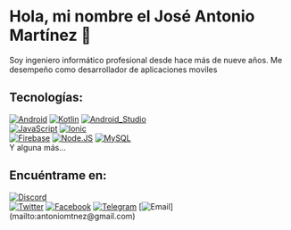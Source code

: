 # Hola, mi nombre el José Antonio Martínez 👋

<!--[![Discord](https://img.shields.io/discord/1017805766079553668?style=social&label=Discord&logo=discord)](https://discordapp.com/users/1017805766079553668/)
[![Twitter Follow](https://img.shields.io/twitter/follow/jantoniomtnez?style=social)](https://twitter.com/jantoniomtnez)
![GitHub Followers](https://img.shields.io/github/followers/antoniomtnez?style=social)
![GitHub Followers](https://img.shields.io/github/stars/antoniomtnez?style=social)-->

Soy ingeniero informático profesional desde hace más de nueve años. Me desempeño como desarrollador de aplicaciones moviles

## Tecnologías:
[![Android](https://img.shields.io/badge/Android-3DDC84?style=for-the-badge&logo=android&logoColor=white&labelColor=101010)]()
[![Kotlin](https://img.shields.io/badge/Kotlin-0095D5?style=for-the-badge&logo=kotlin&logoColor=white&labelColor=101010)]()
[![Android_Studio](https://img.shields.io/badge/Android_Studio-3DDC84?style=for-the-badge&logo=android-studio&logoColor=white&labelColor=101010)]()
</br>
[![JavaScript](https://img.shields.io/badge/JavaScript-F7DF1E?style=for-the-badge&logo=javascript&logoColor=white&labelColor=101010)]()
[![Ionic](https://img.shields.io/badge/Ionic-3880FF?style=for-the-badge&logo=ionic&logoColor=white&labelColor=101010)]()
</br>
[![Firebase](https://img.shields.io/badge/Firebase-FFCA28?style=for-the-badge&logo=firebase&logoColor=white&labelColor=101010)]()
[![Node.JS](https://img.shields.io/badge/Node.JS-339933?style=for-the-badge&logo=node.js&logoColor=white&labelColor=101010)]()
[![MySQL](https://img.shields.io/badge/MySQL-4479A1?style=for-the-badge&logo=mysql&logoColor=white&labelColor=101010)]()
</br>
Y alguna más...

## Encuéntrame en:

[![Discord](https://img.shields.io/badge/Discord-AntonioMartinez/6282-5865F2?style=for-the-badge&logo=discord&logoColor=white&labelColor=101010)](https://discordapp.com/users/1017805766079553668/)
</br>
[![Twitter](https://img.shields.io/badge/Twitter-@jantoniomtnez-1DA1F2?style=for-the-badge&logo=twitter&logoColor=white&labelColor=101010)](https://twitter.com/jantoniomtnez)
[![Facebook](https://img.shields.io/badge/Facebook-@jantoniomtnez-1877F2?style=for-the-badge&logo=facebook&logoColor=white&labelColor=101010)](https://facebook.com/jantoniomtnez)
[![Telegram](https://img.shields.io/badge/Telegram-@AntonioMtnez-26A5E4?style=for-the-badge&logo=telegram&logoColor=white&labelColor=101010)](https://t.me/AntonioMtnez)
[![Email](https://img.shields.io/badge/antoniomtnez@gmail.com-email_personal_(respuesta_lenta)-D14836?style=for-the-badge&logo=gmail&logoColor=white&labelColor=101010)](mailto:antoniomtnez@gmail.com)


